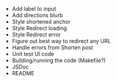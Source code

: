* Add label to input
* Add directions blurb
* Style shortened anchor
* Style Redirect loading
* Style Redirect error
* Figure out best way to redirect any URL
* Handle errors from Shorten post
* Unit test UI code
* Building/running the code (Makefile?)
* JSDoc
* README